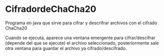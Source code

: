 # CifradordeChaCha20
 Programa en java que sirve para cifrar y descrifrar archivos con el cifrado ChaCha20

Cuando se ejecuta, aparece una ventana emergente para cifrar/descifrar (depende del que se ejecute) el archivo seleccionado, posteriormente sale otra ventana para guardar el archivo ya cifrado/descifrado.
